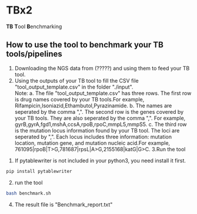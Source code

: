 # TBx2
**TB** **T**ool **B**enchmarking
## How to use the tool to benchmark your TB tools/pipelines
1. Downloading the NGS data from (?????) and using them to feed your TB tool.
2. Using the outputs of your TB tool to fill the CSV file "tool_output_template.csv" in the folder "./input".        
   Note: a. The file "tool_output_template.csv" has three rows. The first row is drug names covered by your TB tools.For example, Rifampicin,Isoniazid,Ethambutol,Pyrazinamide.
         b. The names are seperated by the comma ",". The second row is the genes covered by your TB tools. They are also seperated by the comma ",". For example, gyrB,gyrA,fgd1,mshA,ccsA,rpoB,rpoC,mmpL5,mmpS5.
         c. The third row is the mutation locus information found by your TB tool. The loci are seperated by ",". Each locus includes three information: mutation location, mutation gene, and mutation nucleic acid.For example, 761095|rpoB|T>G,781687|rpsL|A>G,2155168|katG|G>C.
3.Run the tool

1) If pytablewriter is not included in your python3, you need install it first.
```bash
pip install pytablewriter
```   
2) run the tool

```bash
bash benchmark.sh
```

4. The result file is "Benchmark_report.txt"   
